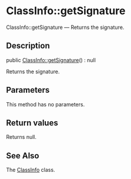 ClassInfo::getSignature
================

ClassInfo::getSignature — Returns the signature.

Description
---------------


public [ClassInfo::getSignature](https://github.com/lingtalfi/DocTools/blob/master/doc/api/DocTools/Info/ClassInfo/getSignature.md)() : null




Returns the signature.




Parameters
--------------

This method has no parameters.


Return values
----------------

Returns null.









See Also
-----------

The [ClassInfo](https://github.com/lingtalfi/DocTools/blob/master/doc/api/DocTools/Info/ClassInfo.md) class.
